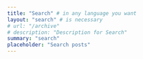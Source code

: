```yaml
---
title: "Search" # in any language you want
layout: "search" # is necessary
# url: "/archive"
# description: "Description for Search"
summary: "search"
placeholder: "Search posts"
---
```

